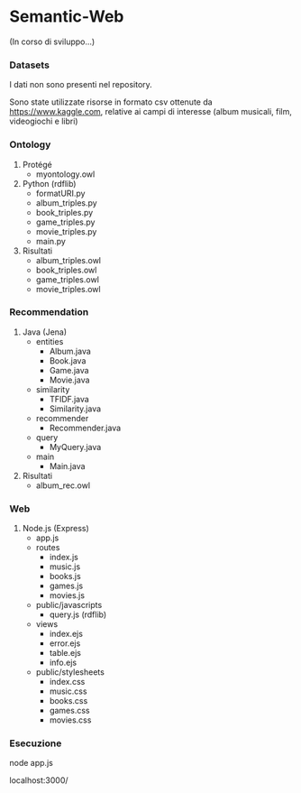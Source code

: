 # Semantic-Web

(In corso di sviluppo...)

### Datasets
I dati non sono presenti nel repository.

Sono state utilizzate risorse in formato csv ottenute da https://www.kaggle.com, relative ai campi di interesse (album musicali, film, videogiochi e libri)

### Ontology

1. Protégé
   * myontology.owl
2. Python (rdflib)
   * formatURI.py
   * album_triples.py
   * book_triples.py
   * game_triples.py
   * movie_triples.py
   * main.py
3. Risultati
   * album_triples.owl
   * book_triples.owl
   * game_triples.owl
   * movie_triples.owl

### Recommendation

1. Java (Jena)
   * entities
     - Album.java
     - Book.java
     - Game.java
     - Movie.java
   * similarity
     - TFIDF.java
     - Similarity.java
   * recommender
     - Recommender.java
   * query
     - MyQuery.java
   * main
     - Main.java
2. Risultati
   * album_rec.owl

### Web

1. Node.js (Express)
   * app.js
   * routes
     - index.js
     - music.js
     - books.js
     - games.js
     - movies.js
   * public/javascripts
     - query.js (rdflib)
   * views
     - index.ejs
     - error.ejs
     - table.ejs
     - info.ejs
   * public/stylesheets
     - index.css
     - music.css
     - books.css
     - games.css
     - movies.css

### Esecuzione

node app.js

localhost:3000/
